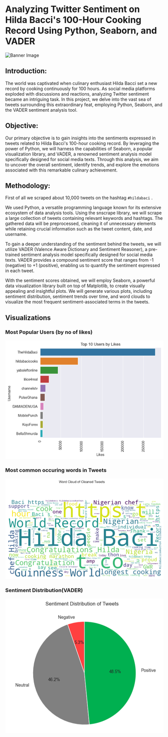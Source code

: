 # Analyzing Twitter Sentiment on Hilda Bacci's 100-Hour Cooking Record Using Python, Seaborn, and VADER

![Banner Image](https://www.channelstv.com/wp-content/uploads/2023/05/Hilda-Baci-Guiness-Record.jpg)
## Introduction:
The world was captivated when culinary enthusiast Hilda Bacci set a new record by cooking continuously for 100 hours. As social media platforms exploded with discussions and reactions, analyzing Twitter sentiment became an intriguing task. In this project, we delve into the vast sea of tweets surrounding this extraordinary feat, employing Python, Seaborn, and the VADER sentiment analysis tool.



## Objective:
Our primary objective is to gain insights into the sentiments expressed in tweets related to Hilda Bacci's 100-hour cooking record. By leveraging the power of Python, we will harness the capabilities of Seaborn, a popular visualization library, and VADER, a renowned sentiment analysis model specifically designed for social media texts. Through this analysis, we aim to uncover the overall sentiment, identify trends, and explore the emotions associated with this remarkable culinary achievement.



## Methodology:

First of all we scraped about 10,000 tweets on the hashtag `#hildabaci` .

We used Python, a versatile programming language known for its extensive ecosystem of data analysis tools. Using the snscrape library, we will scrape a large collection of tweets containing relevant keywords and hashtags. The gathered data will be preprocessed, cleaning it of unnecessary elements while retaining crucial information such as the tweet content, date, and username.

To gain a deeper understanding of the sentiment behind the tweets, we will utilize VADER (Valence Aware Dictionary and Sentiment Reasoner), a pre-trained sentiment analysis model specifically designed for social media texts. VADER provides a compound sentiment score that ranges from -1 (negative) to +1 (positive), enabling us to quantify the sentiment expressed in each tweet.

With the sentiment scores obtained, we will employ Seaborn, a powerful data visualization library built on top of Matplotlib, to create visually appealing and insightful plots. We will generate various plots, including sentiment distribution, sentiment trends over time, and word clouds to visualize the most frequent sentiment-associated terms in the tweets.

## Visualizations

### Most Popular Users (by no of likes)
![like counts chart](charts\like_counts.png)


### Most common occuring words in Tweets
![wordcloud image](charts/wordcloud.png)

### Sentiment Distribution(VADER)
![sentiment distribution](charts/sentiment_distribution.png)